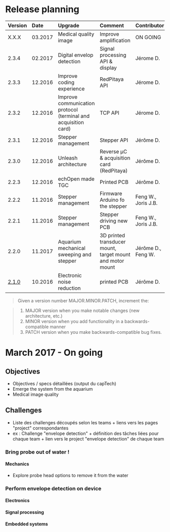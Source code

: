 


# Release planning

| Version | Date | Upgrade | Comment | Contributor |
|:--|:--|:--|:--|:--|
| X.X.X | 03.2017 | Medical quality image | Improve amplification | ON GOING |
| 2.3.4 | 02.2017 | Digital envelop detection | Signal processing API & display | Jérome D. |
| 2.3.3 | 12.2016 | Improve coding experience | RedPitaya API | Jérome D. |
| 2.3.2 | 12.2016 | Improve communication protocol (terminal and acquisition card) | TCP API | Jérome D. |
| 2.3.1 | 12.2016 | Stepper management | Stepper API | Jérôme D. |
| 2.3.0 | 12.2016 | Unleash architecture | Reverse µC & acquisition card (RedPitaya) | Jérôme D. |
| 2.2.3 | 12.2016 | echOpen made TGC | Printed PCB | Jérôme D. |
| 2.2.2 | 11.2016 | Stepper management | Firmware Arduino fo the stepper | Feng W., Joris J.B. |
| 2.2.1 | 11.2016 | Stepper management | Stepper driving new PCB | Feng W., Joris J.B. |
| 2.2.0 | 11.2017 | Aquarium mechanical sweeping and stepper | 3D printed transducer mount, target mount and motor mount | Jérôme D., Feng W. |
| [2.1.0](https://echopen.gitbooks.io/starterkit/content/release_2_1_0.html) | 10.2016 | Electronic noise reduction | printed PCB | Jérôme D. |

> Given a version number MAJOR.MINOR.PATCH, increment the:

>1. MAJOR version when you make notable changes (new architecture, etc.)
>2. MINOR version when you add functionality in a backwards-compatible manner
>3. PATCH version when you make backwards-compatible bug fixes.

# March 2017 - On going
## Objectives
* Objectives / specs détaillées (output du capTech)
* Emerge the system from the aquarium
* Medical image quality

## Challenges
* Liste des challenges découpés selon les teams + liens vers les pages "project" correspondantes
* ex : Challenge "envelope detection" + définition des tâches liées pour chaque team + lien vers le project "envelope detection" de chaque team

### Bring probe out of water !
#### Mechanics
* Explore probe head options to remove it from the water

### Perform envelope detection on device
#### Electronics
#### Signal processing
#### Embedded systems



